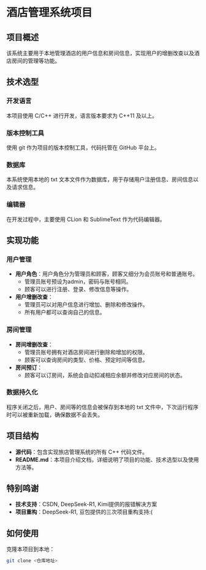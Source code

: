 # 酒店管理系统项目

## 项目概述
该系统主要用于本地管理酒店的用户信息和房间信息，实现用户的增删改查以及酒店房间的管理等功能。

## 技术选型
### 开发语言
本项目使用 C/C++ 进行开发，语言版本要求为 C++11 及以上。

### 版本控制工具
使用 git 作为项目的版本控制工具，代码托管在 GitHub 平台上。

### 数据库
本系统使用本地的 txt 文本文件作为数据库，用于存储用户注册信息、房间信息以及请求信息。

### 编辑器
在开发过程中，主要使用 CLion 和 SublimeText 作为代码编辑器。

## 实现功能
### 用户管理
- **用户角色**：用户角色分为管理员和顾客，顾客又细分为会员账号和普通账号。
  - 管理员账号预设为admin，密码与账号相同。
  - 顾客可以进行注册、登录、修改信息等操作。
- **用户增删改查**：
  - 管理员可以对用户信息进行增加、删除和修改操作。
  - 所有用户都可以查询自己的信息。

### 房间管理
- **房间增删改查**：
  - 管理员账号拥有对酒店房间进行删除和增加的权限。
  - 顾客可以查询房间的类型、价格、预定时间等信息。
- **房间预订**：
  - 顾客可以订房间，系统会自动扣减相应余额并修改对应房间的状态。

### 数据持久化
程序关闭之后，用户、房间等的信息会被保存到本地的 txt 文件中，下次运行程序时可以被重新加载，确保数据不会丢失。

## 项目结构
- **源代码**：包含实现旅店管理系统的所有 C++ 代码文件。
- **README.md**：本项目介绍文档，详细说明了项目的功能、技术选型以及使用方法等。

## 特别鸣谢
- **技术支持**：CSDN, DeepSeek-R1, Kimi提供的报错解决方案
- **项目重构**：DeepSeek-R1, 豆包提供的三次项目重构支持:(

## 如何使用
克隆本项目到本地：
   ```bash
   git clone <仓库地址>

